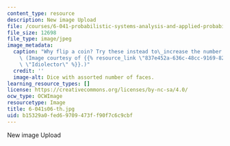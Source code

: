 ```yaml
---
content_type: resource
description: New image Upload
file: /courses/6-041-probabilistic-systems-analysis-and-applied-probability-spring-2006/b15329a0fed69709473ff90f7c6c9cbf_6-041s06-th.jpg
file_size: 12698
file_type: image/jpeg
image_metadata:
  caption: "Why flip a coin? Try these instead to\_increase the number of outcomes.\
    \ (Image courtesy of {{% resource_link \"837e452a-636c-48cc-9169-82de7fbee201\"\
    \ \"Idiolector\" %}}.)"
  credit: ''
  image-alt: Dice with assorted number of faces.
learning_resource_types: []
license: https://creativecommons.org/licenses/by-nc-sa/4.0/
ocw_type: OCWImage
resourcetype: Image
title: 6-041s06-th.jpg
uid: b15329a0-fed6-9709-473f-f90f7c6c9cbf
---
```

New image Upload